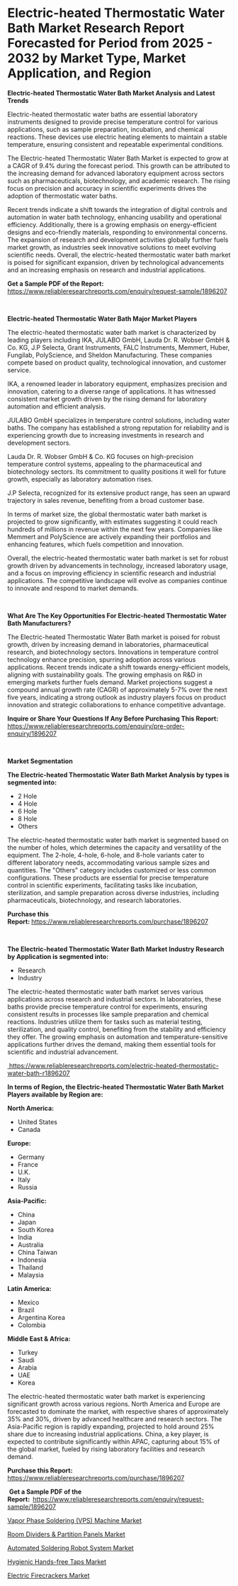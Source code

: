 <p><h1>Electric-heated Thermostatic Water Bath Market Research Report Forecasted for Period from 2025 -  2032 by Market Type, Market Application, and Region</h1></p><p><strong>Electric-heated Thermostatic Water Bath Market Analysis and Latest Trends</strong></p>
<p><p>Electric-heated thermostatic water baths are essential laboratory instruments designed to provide precise temperature control for various applications, such as sample preparation, incubation, and chemical reactions. These devices use electric heating elements to maintain a stable temperature, ensuring consistent and repeatable experimental conditions.</p><p>The Electric-heated Thermostatic Water Bath Market is expected to grow at a CAGR of 9.4% during the forecast period. This growth can be attributed to the increasing demand for advanced laboratory equipment across sectors such as pharmaceuticals, biotechnology, and academic research. The rising focus on precision and accuracy in scientific experiments drives the adoption of thermostatic water baths.</p><p>Recent trends indicate a shift towards the integration of digital controls and automation in water bath technology, enhancing usability and operational efficiency. Additionally, there is a growing emphasis on energy-efficient designs and eco-friendly materials, responding to environmental concerns. The expansion of research and development activities globally further fuels market growth, as industries seek innovative solutions to meet evolving scientific needs. Overall, the electric-heated thermostatic water bath market is poised for significant expansion, driven by technological advancements and an increasing emphasis on research and industrial applications.</p></p>
<p><strong>Get a Sample PDF of the Report:&nbsp;</strong> <a href="https://www.reliableresearchreports.com/enquiry/request-sample/1896207?utm_campaign=34&utm_medium=2&utm_source=Github&utm_content=ia&utm_term=13012025&utm_id=electric-heated-thermostatic-water-bath">https://www.reliableresearchreports.com/enquiry/request-sample/1896207</a></p>
<p>&nbsp;</p>
<p><strong>Electric-heated Thermostatic Water Bath Major Market Players</strong></p>
<p><p>The electric-heated thermostatic water bath market is characterized by leading players including IKA, JULABO GmbH, Lauda Dr. R. Wobser GmbH & Co. KG, J.P Selecta, Grant Instruments, FALC Instruments, Memmert, Huber, Fungilab, PolyScience, and Sheldon Manufacturing. These companies compete based on product quality, technological innovation, and customer service.</p><p>IKA, a renowned leader in laboratory equipment, emphasizes precision and innovation, catering to a diverse range of applications. It has witnessed consistent market growth driven by the rising demand for laboratory automation and efficient analysis.</p><p>JULABO GmbH specializes in temperature control solutions, including water baths. The company has established a strong reputation for reliability and is experiencing growth due to increasing investments in research and development sectors.</p><p>Lauda Dr. R. Wobser GmbH & Co. KG focuses on high-precision temperature control systems, appealing to the pharmaceutical and biotechnology sectors. Its commitment to quality positions it well for future growth, especially as laboratory automation rises.</p><p>J.P Selecta, recognized for its extensive product range, has seen an upward trajectory in sales revenue, benefiting from a broad customer base.</p><p>In terms of market size, the global thermostatic water bath market is projected to grow significantly, with estimates suggesting it could reach hundreds of millions in revenue within the next few years. Companies like Memmert and PolyScience are actively expanding their portfolios and enhancing features, which fuels competition and innovation.</p><p>Overall, the electric-heated thermostatic water bath market is set for robust growth driven by advancements in technology, increased laboratory usage, and a focus on improving efficiency in scientific research and industrial applications. The competitive landscape will evolve as companies continue to innovate and respond to market demands.</p></p>
<p>&nbsp;</p>
<p><strong>What Are The Key Opportunities For Electric-heated Thermostatic Water Bath Manufacturers?</strong></p>
<p><p>The Electric-heated Thermostatic Water Bath market is poised for robust growth, driven by increasing demand in laboratories, pharmaceutical research, and biotechnology sectors. Innovations in temperature control technology enhance precision, spurring adoption across various applications. Recent trends indicate a shift towards energy-efficient models, aligning with sustainability goals. The growing emphasis on R&D in emerging markets further fuels demand. Market projections suggest a compound annual growth rate (CAGR) of approximately 5-7% over the next five years, indicating a strong outlook as industry players focus on product innovation and strategic collaborations to enhance competitive advantage.</p></p>
<p><strong>Inquire or Share Your Questions If Any Before Purchasing This Report:</strong> <a href="https://www.reliableresearchreports.com/enquiry/pre-order-enquiry/1896207?utm_campaign=34&utm_medium=2&utm_source=Github&utm_content=ia&utm_term=13012025&utm_id=electric-heated-thermostatic-water-bath">https://www.reliableresearchreports.com/enquiry/pre-order-enquiry/1896207</a></p>
<p>&nbsp;</p>
<p><strong>Market Segmentation</strong></p>
<p><strong>The Electric-heated Thermostatic Water Bath Market Analysis by types is segmented into:</strong></p>
<p><ul><li>2 Hole</li><li>4 Hole</li><li>6 Hole</li><li>8 Hole</li><li>Others</li></ul></p>
<p><p>The electric-heated thermostatic water bath market is segmented based on the number of holes, which determines the capacity and versatility of the equipment. The 2-hole, 4-hole, 6-hole, and 8-hole variants cater to different laboratory needs, accommodating various sample sizes and quantities. The "Others" category includes customized or less common configurations. These products are essential for precise temperature control in scientific experiments, facilitating tasks like incubation, sterilization, and sample preparation across diverse industries, including pharmaceuticals, biotechnology, and research laboratories.</p></p>
<p><strong>Purchase this Report:&nbsp;</strong><a href="https://www.reliableresearchreports.com/purchase/1896207?utm_campaign=34&utm_medium=2&utm_source=Github&utm_content=ia&utm_term=13012025&utm_id=electric-heated-thermostatic-water-bath">https://www.reliableresearchreports.com/purchase/1896207</a></p>
<p>&nbsp;</p>
<p><strong>The Electric-heated Thermostatic Water Bath Market Industry Research by Application is segmented into:</strong></p>
<p><ul><li>Research</li><li>Industry</li></ul></p>
<p><p>The electric-heated thermostatic water bath market serves various applications across research and industrial sectors. In laboratories, these baths provide precise temperature control for experiments, ensuring consistent results in processes like sample preparation and chemical reactions. Industries utilize them for tasks such as material testing, sterilization, and quality control, benefiting from the stability and efficiency they offer. The growing emphasis on automation and temperature-sensitive applications further drives the demand, making them essential tools for scientific and industrial advancement.</p></p>
<p><a href="https://www.reliableresearchreports.com/electric-heated-thermostatic-water-bath-r1896207?utm_campaign=34&utm_medium=2&utm_source=Github&utm_content=ia&utm_term=13012025&utm_id=electric-heated-thermostatic-water-bath">&nbsp;https://www.reliableresearchreports.com/electric-heated-thermostatic-water-bath-r1896207</a></p>
<p><strong>In terms of Region, the Electric-heated Thermostatic Water Bath Market Players available by Region are:</strong></p>
<p>
    <p> <strong> North America: </strong>
        <ul>
            <li>United States</li>
            <li>Canada</li>
        </ul>
        </p> 
    <p> <strong> Europe: </strong>
        <ul>
            <li>Germany</li>
            <li>France</li>
            <li>U.K.</li>
            <li>Italy</li>
            <li>Russia</li>
        </ul>
        </p> 
    <p> <strong> Asia-Pacific: </strong>
        <ul>
            <li>China</li>
            <li>Japan</li>
            <li>South Korea</li>
            <li>India</li>
            <li>Australia</li>
            <li>China Taiwan</li>
            <li>Indonesia</li>
            <li>Thailand</li>
            <li>Malaysia</li>
        </ul>
        </p> 
    <p> <strong> Latin America: </strong>
        <ul>
            <li>Mexico</li>
            <li>Brazil</li>
            <li>Argentina Korea</li>
            <li>Colombia</li>
        </ul>
        </p> 
    <p> <strong> Middle East & Africa: </strong>
        <ul>
            <li>Turkey</li>
            <li>Saudi</li>
            <li>Arabia</li>
            <li>UAE</li>
            <li>Korea</li>
        </ul>
    </p>
    </p>
<p><p>The electric-heated thermostatic water bath market is experiencing significant growth across various regions. North America and Europe are forecasted to dominate the market, with respective shares of approximately 35% and 30%, driven by advanced healthcare and research sectors. The Asia-Pacific region is rapidly expanding, projected to hold around 25% share due to increasing industrial applications. China, a key player, is expected to contribute significantly within APAC, capturing about 15% of the global market, fueled by rising laboratory facilities and research demand.</p></p>
<p><strong>Purchase this Report: </strong><a href="https://www.reliableresearchreports.com/purchase/1896207?utm_campaign=34&utm_medium=2&utm_source=Github&utm_content=ia&utm_term=13012025&utm_id=electric-heated-thermostatic-water-bath">https://www.reliableresearchreports.com/purchase/1896207</a></p>
<p>&nbsp;<strong>Get a Sample PDF of the Report:&nbsp;&nbsp;</strong><a href="https://www.reliableresearchreports.com/enquiry/request-sample/1896207?utm_campaign=34&utm_medium=2&utm_source=Github&utm_content=ia&utm_term=13012025&utm_id=electric-heated-thermostatic-water-bath">https://www.reliableresearchreports.com/enquiry/request-sample/1896207</a></p>
<p><strong></strong></p>
<p><p><a href="https://github.com/AlisaRowe24/Market-Research-Report-List-1/blob/main/vapor-phase-soldering-vps-machine-market.md?utm_campaign=34&utm_medium=2&utm_source=Github&utm_content=ia&utm_term=13012025&utm_id=electric-heated-thermostatic-water-bath">Vapor Phase Soldering (VPS) Machine Market</a></p><p><a href="https://github.com/AshikRahman991/Market-Research-Report-List-1/blob/main/room-dividers-partition-panels-market.md?utm_campaign=34&utm_medium=2&utm_source=Github&utm_content=ia&utm_term=13012025&utm_id=electric-heated-thermostatic-water-bath">Room Dividers & Partition Panels Market</a></p><p><a href="https://github.com/HobertDavis43/Market-Research-Report-List-1/blob/main/automated-soldering-robot-system-market.md?utm_campaign=34&utm_medium=2&utm_source=Github&utm_content=ia&utm_term=13012025&utm_id=electric-heated-thermostatic-water-bath">Automated Soldering Robot System Market</a></p><p><a href="https://github.com/guneycigdem35/Market-Research-Report-List-5/blob/main/hygienic-hands-free-taps-market.md?utm_campaign=34&utm_medium=2&utm_source=Github&utm_content=ia&utm_term=13012025&utm_id=electric-heated-thermostatic-water-bath">Hygienic Hands-free Taps Market</a></p><p><a href="https://github.com/arvelm4nthig/Market-Research-Report-List-1/blob/main/electric-firecrackers-market.md?utm_campaign=34&utm_medium=2&utm_source=Github&utm_content=ia&utm_term=13012025&utm_id=electric-heated-thermostatic-water-bath">Electric Firecrackers Market</a></p></p>